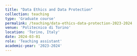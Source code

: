 ```yaml
---
title: "Data Ethics and Data Protection"
collection: teaching
type: 'Graduate course'
permalink: /teaching/data-ethics-data-protection-2023-2024
venue: 'Politecnico di Torino'
location: 'Torino, Italy'
date: 2024-03-01
role: 'Teaching assistant'
academic-year: '2023-2024'
---
```


